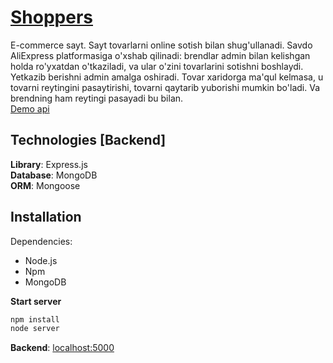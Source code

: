 # [Shoppers](https://shoppers.uz/)

E-commerce sayt. Sayt tovarlarni online sotish bilan shug'ullanadi. Savdo AliExpress platformasiga o'xshab qilinadi: brendlar admin bilan kelishgan holda ro'yxatdan o'tkaziladi, va ular o'zini tovarlarini sotishni boshlaydi. Yetkazib berishni admin amalga oshiradi. Tovar xaridorga ma'qul kelmasa, u tovarni reytingini pasaytirishi, tovarni qaytarib yuborishi mumkin bo'ladi. Va brendning ham reytingi pasayadi bu bilan.\
[Demo api](http://shoppers-heroku.herokuapp.com/)

## Technologies [Backend]

**Library**: Express.js \
**Database**: MongoDB \
**ORM**: Mongoose

## Installation

Dependencies:
- Node.js
- Npm
- MongoDB

**Start server**

```bash
npm install
node server
```


**Backend**: [localhost:5000](http://localhost:5000)
